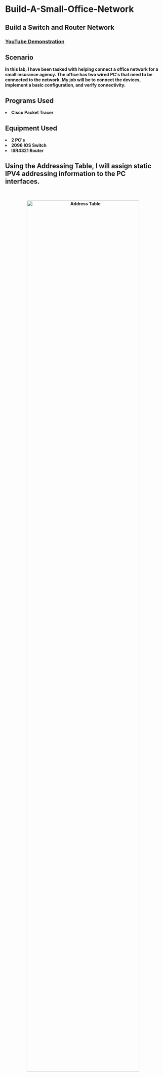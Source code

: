 # Build-A-Small-Office-Network

<h2>Build a Switch and Router Network</h2>


 ### [YouTube Demonstration](https://youtu.be/shg64y6xEC0)


<h2>Scenario</h2>
<b>In this lab, I have been tasked with helping connect a office network for a small insurance agency. The office has two wired PC's that need to be connected to the network. My job will be to connect the devices, implement a basic configuration, and verify connectivity. 
</b>
<b>
</b>
<b>
 <h2>Programs Used</h2>
<li>Cisco Packet Tracer</li>
<b>
</b>

<h2>Equipment Used</h2>

<li>2 PC's</li>
<li>2096 IOS Switch</li>
<li>ISR4321 Router</li>

<b></b> 
<b></b> 
<b>
<h2>Using the Addressing Table, I will assign static IPV4 addressing information to the PC interfaces. </h2>
<br />

<p align="center">
<img src="https://i.imgur.com/6Tt1GNf.png" height="85%" width="85%" alt="Address Table"/>
</p>


<h2>Ping request failed between PCA and PCB because router interface, which is the default gateway has not been configured yet</h2>

<p align="center">
<img src="https://i.imgur.com/ykqqfW6.png" height="85%" width="85%" alt="PCA sending a ping request to PCB"/>
</p>

<h2>The Router has been properly configured using the Addressing Table</h2>

<p align="center">
<img src="https://i.imgur.com/4ZqZyku.png" height="85%" width="85%" alt="Image Analysis Dataflow"/>

 <h2>The router hasc been configured with SSH, enabling remote access. The verification of remote access has been veried.  </h2>

<p align="center">
<img src="https://i.imgur.com/Idbg6PY.png" height="85%" width="85%" alt="Remote access has been enabled and veified"/>
</p>


<!--
 ```diff
- text in red
+ text in green
! text in orange
# text in gray
@@ text in purple (and bold)@@
```
--!>
